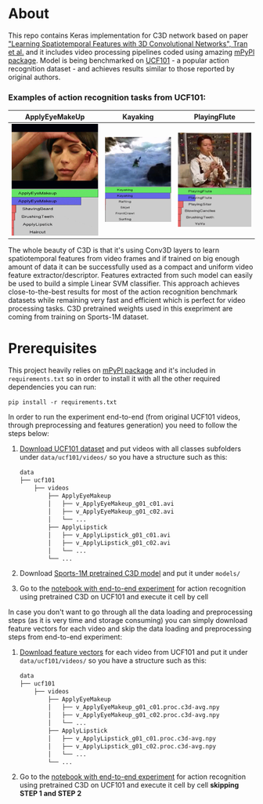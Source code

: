# About

This repo contains Keras implementation for C3D network based on paper ["Learning Spatiotemporal Features with 3D Convolutional Networks", Tran et al.](https://arxiv.org/abs/1412.0767) and it includes video processing pipelines coded using amazing [mPyPl package](https://pypi.org/project/mPyPl/). Model is being benchmarked on [UCF101](https://arxiv.org/abs/1212.0402) - a popular action recognition dataset - and achieves results similar to those reported by original authors.

### Examples of action recognition tasks from UCF101:
ApplyEyeMakeUp             |  Kayaking                 |  PlayingFlute
:-------------------------:|:-------------------------:|:-------------------------:
![](docs/img1.gif)         | ![](docs/img1781.gif)     | ![](docs/img2291.gif)

The whole beauty of C3D is that it's using Conv3D layers to learn spatiotemporal features from video frames and if trained on big enough amount of data it can be successfully used as a compact and uniform video feature extractor/descriptor. Features extracted from such model can easily be used to build a simple Linear SVM classifier. This approach achieves close-to-the-best results for most of the action recognition benchmark datasets while remaining very fast and efficient which is perfect for video processing tasks. C3D pretrained weights used in this exepriment are coming from training on Sports-1M dataset.


# Prerequisites

This project heavily relies on [mPyPl package](https://pypi.org/project/mPyPl/) and it's included in `requirements.txt` so in order to install it with all the other required dependencies you can run:
```
pip install -r requirements.txt
```

In order to run the experiment end-to-end (from original UCF101 videos, through preprocessing and features generation) you need to follow the steps below:

1. [Download UCF101 dataset](https://www.crcv.ucf.edu/data/UCF101/UCF101.rar) and put videos with all classes subfolders under `data/ucf101/videos/` so you have a structure such as this:

    ```
    data
    ├── ucf101
        ├── videos
            ├── ApplyEyeMakeup    
            │   ├── v_ApplyEyeMakeup_g01_c01.avi       
            │   ├── v_ApplyEyeMakeup_g01_c02.avi           
            │   └── ...  
            ├── ApplyLipstick             
            │   ├── v_ApplyLipstick_g01_c01.avi       
            │   ├── v_ApplyLipstick_g01_c02.avi            
            │   └── ...                
            └── ...
    ```

2. Download [Sports-1M pretrained C3D model](https://privdatastorage.blob.core.windows.net/github/video-action-recognition/weights_C3D_sports1M_tf.h5) and put it under `models/`

3. Go to the [notebook with end-to-end experiment](notebooks/kz-ucf101-action-recognition-with-c3d-svm.ipynb) for action recognition using pretrained C3D on UCF101 and execute it cell by cell

In case you don't want to go through all the data loading and preprocessing steps (as it is very time and storage consuming) you can simply download feature vectors for each video and skip the data loading and preprocessing steps from end-to-end experiment:

1. [Download feature vectors](https://privdatastorage.blob.core.windows.net/github/video-action-recognition/videos.zip) for each video from UCF101 and put it under `data/ucf101/videos/` so you have a structure such as this:

    ```
    data
    ├── ucf101
        ├── videos
            ├── ApplyEyeMakeup    
            │   ├── v_ApplyEyeMakeup_g01_c01.proc.c3d-avg.npy     
            │   ├── v_ApplyEyeMakeup_g01_c02.proc.c3d-avg.npy            
            │   └── ...  
            ├── ApplyLipstick             
            │   ├── v_ApplyLipstick_g01_c01.proc.c3d-avg.npy        
            │   ├── v_ApplyLipstick_g01_c02.proc.c3d-avg.npy              
            │   └── ...                
            └── ...
    ```

2. Go to the [notebook with end-to-end experiment](notebooks/kz-ucf101-action-recognition-with-c3d-svm.ipynb) for action recognition using pretrained C3D on UCF101 and execute it cell by cell **skipping STEP 1 and STEP 2**

